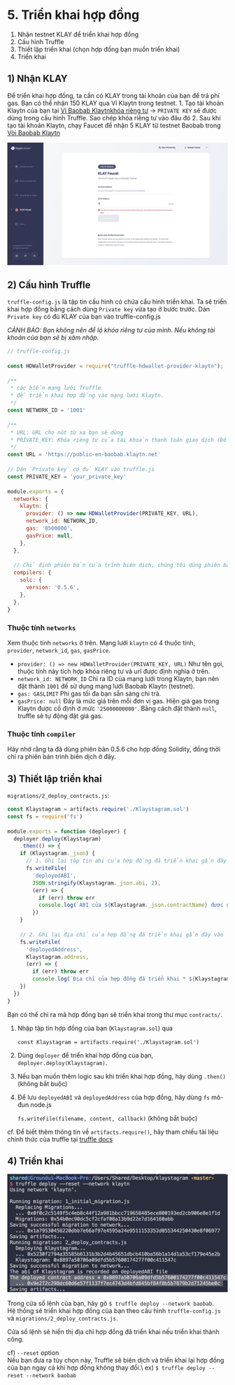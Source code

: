 # 5. Triển khai hợp đồng

1. Nhận testnet KLAY để triển khai hợp đồng
2. Cấu hình Truffle
3. Thiết lập triển khai (chọn hợp đồng bạn muốn triển khai)
4. Triển khai

## 1) Nhận KLAY <a href="#1-get-some-klay" id="1-get-some-klay"></a>

Để triển khai hợp đồng, ta cần có KLAY trong tài khoản của bạn để trả phí gas. Bạn có thể nhận 150 KLAY qua Ví Klaytn trong testnet. 1. Tạo tài khoản Klaytn của bạn tại [Ví Baobab Klaytnkhóa riêng tư](https://baobab.wallet.klaytn.foundation/create) -> `PRIVATE KEY` sẽ được dùng trong cấu hình Truffle. Sao chép khóa riêng tư vào đâu đó 2. Sau khi tạo tài khoản Klaytn, chạy Faucet để nhận 5 KLAY từ testnet Baobab trong [Vòi Baobab Klaytn](https://baobab.wallet.klaytn.foundation/faucet)

![create-tài khoản & run-klay-faucet](../../../bapp/tutorials/klaystagram/images/klaystagram-run-faucet.png)

## 2) Cấu hình Truffle <a href="#2-truffle-configuration" id="2-truffle-configuration"></a>

`truffle-config.js` là tập tin cấu hình có chứa cấu hình triển khai. Ta sẽ triển khai hợp đồng bằng cách dùng `Private key` vừa tạo ở bước trước. Dán `Private key` có đủ KLAY của bạn vào truffle-config.js

_CẢNH BÁO: Bạn không nên để lộ khóa riêng tư của mình. Nếu không tài khoản của bạn sẽ bị xâm nhập._

```javascript
// truffle-config.js

const HDWalletProvider = require("truffle-hdwallet-provider-klaytn");

/**
 * các biến mạng lưới Truffle
 * để triển khai hợp đồng vào mạng lưới Klaytn.
 */
const NETWORK_ID = '1001'

/**
 * URL: URL cho nút từ xa bạn sẽ dùng
 * PRIVATE_KEY: Khóa riêng tư của tài khoản thanh toán giao dịch (Đổi thành khóa riêng tư của riêng bạn)
 */
const URL = 'https://public-en-baobab.klaytn.net'

// Dán `Private key` có đủ KLAY vào truffle.js
const PRIVATE_KEY = 'your_private_key'

module.exports = {
  networks: {
    klaytn: {
      provider: () => new HDWalletProvider(PRIVATE_KEY, URL),
      network_id: NETWORK_ID,
      gas: '8500000',
      gasPrice: null,
    },
  },

  // Chỉ định phiên bản của trình biên dịch, chúng tôi dùng phiên bản 0.5.6
  compilers: {
    solc: {
      version: '0.5.6',
    },
  },
}
```

### Thuộc tính `networks` <a href="#networks-property" id="networks-property"></a>

Xem thuộc tính `networks` ở trên. Mạng lưới `klaytn` có 4 thuộc tính,\
`provider`, `network_id`, `gas`, `gasPrice`.

* `provider: () => new HDWalletProvider(PRIVATE_KEY, URL)` Như tên gọi, thuộc tính này tích hợp khóa riêng tư và url được định nghĩa ở trên.
* `network_id: NETWORK_ID` Chỉ ra ID của mạng lưới trong Klaytn, bạn nên đặt thành `1001` để sử dụng mạng lưới Baobab Klaytn (testnet).
* `gas: GASLIMIT` Phí gas tối đa bạn sẵn sàng chi trả.
* `gasPrice: null` Đây là mức giá trên mỗi đơn vị gas. Hiện giá gas trong Klaytn được cố định ở mức `'25000000000'`. Bằng cách đặt thành `null`, truffle sẽ tự động đặt giá gas.

### Thuộc tính `compiler` <a href="#compiler-property" id="compiler-property"></a>

Hãy nhớ rằng ta đã dùng phiên bản 0.5.6 cho hợp đồng Solidity, đồng thời chỉ ra phiên bản trình biên dịch ở đây.

## 3) Thiết lập triển khai <a href="#3-deployment-setup" id="3-deployment-setup"></a>

`migrations/2_deploy_contracts.js`:

```javascript
const Klaystagram = artifacts.require('./Klaystagram.sol')
const fs = require('fs')

module.exports = function (deployer) {
  deployer.deploy(Klaystagram)
    .then(() => {
    if (Klaystagram._json) {
      // 1. Ghi lại tập tin abi của hợp đồng đã triển khai gần đây vào 'deployedABI'
      fs.writeFile(
        'deployedABI',
        JSON.stringify(Klaystagram._json.abi, 2),
        (err) => {
          if (err) throw err
          console.log(`ABI của ${Klaystagram._json.contractName} được ghi vào tập tin deployedABI`)
        })
    }

    // 2. Ghi lại địa chỉ của hợp đồng đã triển khai gần đây vào 'deployedAddress'
    fs.writeFile(
      'deployedAddress',
      Klaystagram.address,
      (err) => {
        if (err) throw err
        console.log(`Địa chỉ của hợp đồng đã triển khai * ${Klaystagram.address} * được ghi vào tập tin deployedAddress`)
    })
  })
}
```

Bạn có thể chỉ ra mã hợp đồng bạn sẽ triển khai trong thư mục `contracts/`.

1.  Nhập tập tin hợp đồng của bạn (`Klaystagram.sol`) qua

    `const Klaystagram = artifacts.require('./Klaystagram.sol')`
2. Dùng `deployer` để triển khai hợp đồng của bạn, `deployer.deploy(Klaystagram)`.
3. Nếu bạn muốn thêm logic sau khi triển khai hợp đồng, hãy dùng `.then()` (không bắt buộc)
4.  Để lưu `deployedABI` và `deployedAddress` của hợp đồng, hãy dùng `fs` mô-đun node.js

    `fs.writeFile(filename, content, callback)` (không bắt buộc)

cf. Để biết thêm thông tin về `artifacts.require()`, hãy tham chiếu tài liệu chính thức của truffle tại [truffle docs](https://trufflesuite.com/docs/truffle/getting-started/running-migrations#artifacts-require-)

## 4) Triển khai <a href="#4-deploy" id="4-deploy"></a>

![triển khai hợp đồng](../../../bapp/tutorials/klaystagram/images/klaystagram-deploy-contract.png)

Trong cửa sổ lệnh của bạn, hãy gõ `$ truffle deploy --network baobab`.\
Hệ thống sẽ triển khai hợp đồng của bạn theo cấu hình `truffle-config.js` và `migrations/2_deploy_contracts.js`.

Cửa sổ lệnh sẽ hiển thị địa chỉ hợp đồng đã triển khai nếu triển khai thành công.

cf) `--reset` option\
Nếu bạn đưa ra tùy chọn này, Truffle sẽ biên dịch và triển khai lại hợp đồng của bạn ngay cả khi hợp đồng không thay đổi.\ ex) `$ truffle deploy --reset --network baobab`
